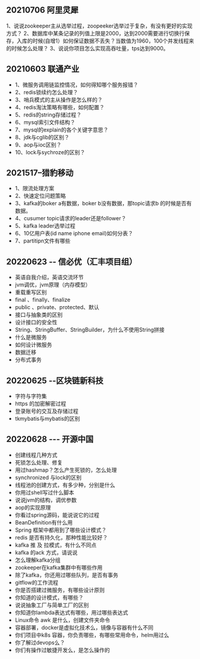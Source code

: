 ## 20210706 阿里灵犀
1、说说zookeeper主从选举过程，zoopeeker选举过于复杂，有没有更好的实现方式？
2、数据库中某条记录的列值上限是2000，达到2000需要进行切换行保存，入库的时候(自增1）如何保证数据不丢失？当数值为1960，100个并发线程来的时候怎么处理？
3、说说你项目怎么实现高吞吐量，tps达到9000。


## 20210603 联通产业
* 1、微服务调用链监控情况，如何得知哪个服务报错？
* 2、redis锁续约怎么处理？
* 3、哨兵模式的主从操作是怎么样的？
* 4、redis淘汰策略有哪些，如何配置？
* 5、redis的string存储过程？
* 6、mysql索引文件结构？
* 7、mysql的explain的各个关键字意思？
* 8、jdk与cglib的区别？
* 9、aop与ioc区别？
* 10、lock与sychroze的区别？


## 2021517–猎豹移动
* 1、限流处理方案
* 2、快速定位问题策略
* 3、kafka的boker a有数据，boker b没有数据，那topic请求b 的时候是否有数据。
* 4、cusumer topic请求的leader还是follower？
* 5、kafka leader选举过程
* 6、10亿用户表(id name iphone email)如何分表？
* 7、partitipn文件有哪些

## 20220623 -- 信必优（汇丰项目组）
* 英语自我介绍，英语交流环节
* jvm调优，jvm原理（内存模型）
* 重载重写区别
* final 、finally、finalize
* public 、private、protected、默认
* 接口与抽象类的区别
* 设计接口的安全性
* String、StringBuffer、StringBuilder，为什么不使用String拼接
* 什么是微服务
* 如何设计微服务
* 数据迁移
* 分布式事务

## 20220625 --区块链新科技
* 字符与字符集
* https 的加密解密过程
* 登录账号的交互及存储过程
* tkmybatis与mybatis的区别

## 20220628 --- 开源中国
* 创建线程几种方式
* 死锁怎么处理、修复
* 用过hashmap？怎么产生死锁的，怎么处理
* synchronized 与lock的区别
* 线程池的创建方式，有多少种，分别是什么
* 你用过shell写过什么脚本
* 说说jvm的结构，调优参数
* aop的实现原理
* 你看过spring源码，能说说它的过程
* BeanDefinition有什么用
* Spring 框架中都用到了哪些设计模式？
* redis 是否有持久化，那种性能比较好？
* kafka 推 及 拉模式，有什么不同点
* kafka 的ack 方式，请说说
* 怎么理解kafka分组
* zookeeper在kafka集群中有哪些作用
* 除了kafka，你还用过哪些队列，是否有事务
* gitflow的工作流程
* 你是否搭建过微服务，有哪些设计原则
* 你知道的设计模式，有哪些？
* 说说抽象工厂与简单工厂的区别
* 你知道你lambda表达式有哪些，用过哪些表达式
* Linux命令 awk 是什么，创建文件夹命令
* 容器部署，docker是虚拟化技术么，镜像与容器有什么不同
* 你们项目中k8s 容器，你负责哪些，有哪些常用命令，helm用过么
* 你了解过devops么？
* 你们有操作过敏捷开发么，是怎么操作的


